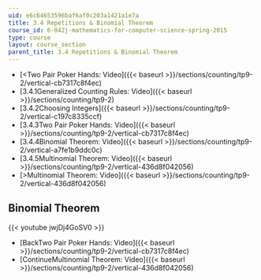 ```yaml
---
uid: e6c64653596baf6af0c203a1421a1e7a
title: 3.4 Repetitions & Binomial Theorem
course_id: 6-042j-mathematics-for-computer-science-spring-2015
type: course
layout: course_section
parent_title: 3.4 Repetitions & Binomial Theorem
---
```


*   [<Two Pair Poker Hands: Video]({{< baseurl >}}/sections/counting/tp9-2/vertical-cb7317c8f4ec)
*   [3.4.1Generalized Counting Rules: Video]({{< baseurl >}}/sections/counting/tp9-2)
*   [3.4.2Choosing Integers]({{< baseurl >}}/sections/counting/tp9-2/vertical-c197c8335ccf)
*   [3.4.3Two Pair Poker Hands: Video]({{< baseurl >}}/sections/counting/tp9-2/vertical-cb7317c8f4ec)
*   [3.4.4Binomial Theorem: Video]({{< baseurl >}}/sections/counting/tp9-2/vertical-a7fe1b9ddc0c)
*   [3.4.5Multinomial Theorem: Video]({{< baseurl >}}/sections/counting/tp9-2/vertical-436d8f042056)
*   [\>Multinomial Theorem: Video]({{< baseurl >}}/sections/counting/tp9-2/vertical-436d8f042056)

Binomial Theorem
----------------

{{< youtube jwjDj4GoSV0 >}}

*   [BackTwo Pair Poker Hands: Video]({{< baseurl >}}/sections/counting/tp9-2/vertical-cb7317c8f4ec)
*   [ContinueMultinomial Theorem: Video]({{< baseurl >}}/sections/counting/tp9-2/vertical-436d8f042056)